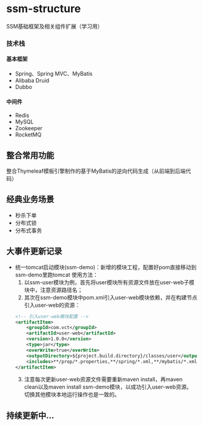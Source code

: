 # ssm-structure
SSM基础框架及相关组件扩展（学习用）

### 技术栈
#### 基本框架
- Spring、Spring MVC、MyBatis
- Alibaba Druid
- Dubbo

#### 中间件
- Redis
- MySQL
- Zookeeper
- RocketMQ

## 整合常用功能
整合Thymeleaf模板引擎制作的基于MyBatis的逆向代码生成（从前端到后端代码）

## 经典业务场景
- 秒杀下单
- 分布式锁
- 分布式事务

## 大事件更新记录
- 统一tomcat启动模块(ssm-demo)：新增的模块工程，配置好pom直接移动到ssm-demo里跑tomcat
使用方法：
    1. 以ssm-user模块为例，首先将user模块所有资源文件放在user-web子模块中，注意资源路径名；
    2. 其次在ssm-demo模块中pom.xml引入user-web模块依赖，并在构建节点引入user-web的资源：
    ```xml
    <!-- 引入user-web模块配置 -->
    <artifactItem>
        <groupId>com.vct</groupId>
        <artifactId>user-web</artifactId>
        <version>1.0.0</version>
        <type>jar</type>
        <overWrite>true</overWrite>
        <outputDirectory>${project.build.directory}/classes/user</outputDirectory>
        <includes>**/prop/*.properties,**/spring/*.xml,**/mybatis/*.xml</includes>
    </artifactItem>
    ```
    3. 注意每次更新user-web资源文件需要重新maven install，再maven clean以及maven install ssm-demo模块，以成功引入user-web资源。
    切换其他模块本地运行操作也是一致的。

## 持续更新中...
